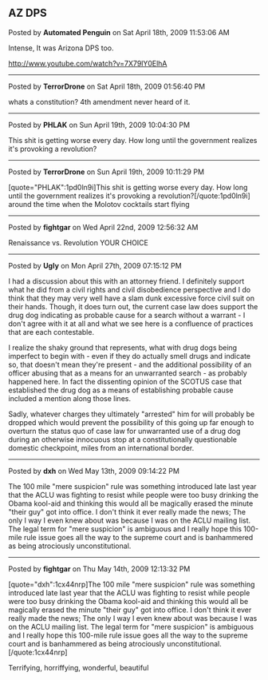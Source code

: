 ## AZ DPS
Posted by **Automated Penguin** on Sat April 18th, 2009 11:53:06 AM

Intense, It was Arizona DPS too.

<!-- m --><a class="postlink" href="http://www.youtube.com/watch?v=7X79lY0ElhA">http://www.youtube.com/watch?v=7X79lY0ElhA</a><!-- m -->

--------------------------------------------------------------------------------

Posted by **TerrorDrone** on Sat April 18th, 2009 01:56:40 PM

whats a constitution? 4th amendment never heard of it.

--------------------------------------------------------------------------------

Posted by **PHLAK** on Sun April 19th, 2009 10:04:30 PM

This shit is getting worse every day.  How long until the government realizes it's provoking a revolution?

--------------------------------------------------------------------------------

Posted by **TerrorDrone** on Sun April 19th, 2009 10:11:29 PM

[quote=&quot;PHLAK&quot;:1pd0ln9i]This shit is getting worse every day.  How long until the government realizes it's provoking a revolution?[/quote:1pd0ln9i]
around the time when the Molotov cocktails start flying

--------------------------------------------------------------------------------

Posted by **fightgar** on Wed April 22nd, 2009 12:56:32 AM

Renaissance vs. Revolution
YOUR CHOICE

--------------------------------------------------------------------------------

Posted by **Ugly** on Mon April 27th, 2009 07:15:12 PM

I had a discussion about this with an attorney friend. I definitely support what he did from a civil rights and civil disobedience perspective and I do think that they may very well have a slam dunk excessive force civil suit on their hands. Though, it does turn out, the current case law does support the drug dog indicating as probable cause for a search without a warrant - I don't agree with it at all and what we see here is a confluence of practices that are each contestable.

I realize the shaky ground that represents, what with drug dogs being imperfect to begin with - even if they do actually smell drugs and indicate so, that doesn't mean they're present - and the additional possibility of an officer abusing that as a means for an unwarranted search - as probably happened here. In fact the dissenting opinion of the SCOTUS case that established the drug dog as a means of establishing probable cause included a mention along those lines.

Sadly, whatever charges they ultimately &quot;arrested&quot; him for will probably be dropped which would prevent the possibility of this going up far enough to overturn the status quo of case law for unwarranted use of a drug dog during an otherwise innocuous stop at a constitutionally questionable domestic checkpoint, miles from an international border.

--------------------------------------------------------------------------------

Posted by **dxh** on Wed May 13th, 2009 09:14:22 PM

The 100 mile &quot;mere suspicion&quot; rule was something introduced late last year that the ACLU was fighting to resist while people were too busy drinking the Obama kool-aid and thinking this would all be magically erased the minute &quot;their guy&quot; got into office.  I don't think it ever really made the news; The only I way I even knew about was because I was on the ACLU mailing list.  The legal term for &quot;mere suspicion&quot; is ambiguous and I really hope this 100-mile rule issue goes all the way to the supreme court and is banhammered as being atrociously unconstitutional.

--------------------------------------------------------------------------------

Posted by **fightgar** on Thu May 14th, 2009 12:13:32 PM

[quote=&quot;dxh&quot;:1cx44nrp]The 100 mile &quot;mere suspicion&quot; rule was something introduced late last year that the ACLU was fighting to resist while people were too busy drinking the Obama kool-aid and thinking this would all be magically erased the minute &quot;their guy&quot; got into office.  I don't think it ever really made the news; The only I way I even knew about was because I was on the ACLU mailing list.  The legal term for &quot;mere suspicion&quot; is ambiguous and I really hope this 100-mile rule issue goes all the way to the supreme court and is banhammered as being atrociously unconstitutional.[/quote:1cx44nrp]

Terrifying, horriffying, wonderful, beautiful
